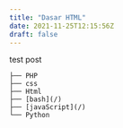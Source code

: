 ```yaml
---
title: "Dasar HTML"
date: 2021-11-25T12:15:56Z
draft: false
---
```


test post
```
├── PHP
├── css
├── Html
├── [bash](/)
├── [javaScript](/)
└── Python
```